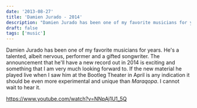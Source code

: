 ```yaml
---
date: '2013-08-27'
title: 'Damien Jurado - 2014'
description: "Damien Jurado has been one of my favorite musicians for years. He's a talented, albeit nervous, performer and a gifted songwriter."
draft: false
tags: ['music']
---
```


Damien Jurado has been one of my favorite musicians for years. He's a talented, albeit nervous, performer and a gifted songwriter.<!-- excerpt --> The announcement that he'll have a new record out in 2014 is exciting and something that I am very much looking forward to. If the new material he played live when I saw him at the Bootleg Theater in April is any indication it should be even more experimental and unique than _Maraqopa_. I cannot wait to hear it.

https://www.youtube.com/watch?v=NNpAj1U1_5Q
